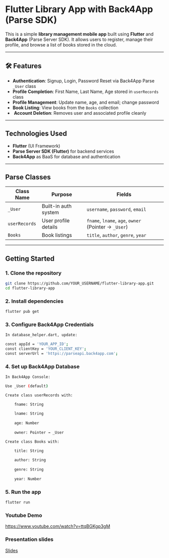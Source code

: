 #  Flutter Library App with Back4App (Parse SDK)

This is a simple **library management mobile app** built using **Flutter** and **Back4App** (Parse Server SDK). It allows users to register, manage their profile, and browse a list of books stored in the cloud.

---

## 🛠️ Features

-  **Authentication**: Signup, Login, Password Reset via Back4App Parse `_User` class
-  **Profile Completion**: First Name, Last Name, Age stored in `userRecords` class
-  **Profile Management**: Update name, age, and email; change password
-  **Book Listing**: View books from the `Books` collection
- ️ **Account Deletion**: Removes user and associated profile cleanly

---

## Technologies Used

- **Flutter** (UI Framework)
- **Parse Server SDK (Flutter)** for backend services
- **Back4App** as BaaS for database and authentication

---

## Parse Classes

| Class Name     | Purpose                 | Fields                                                  |
|----------------|--------------------------|---------------------------------------------------------|
| `_User`        | Built-in auth system     | `username`, `password`, `email`                        |
| `userRecords`  | User profile details     | `fname`, `lname`, `age`, `owner` (Pointer → `_User`)   |
| `Books`        | Book listings            | `title`, `author`, `genre`, `year`                     |

---

##  Getting Started

### 1. Clone the repository

```bash
git clone https://github.com/YOUR_USERNAME/flutter-library-app.git
cd flutter-library-app
```

### 2. Install dependencies
```bash
flutter pub get

```
### 3. Configure Back4App Credentials
```bash
In database_helper.dart, update:

const appId = 'YOUR_APP_ID';
const clientKey = 'YOUR_CLIENT_KEY';
const serverUrl = 'https://parseapi.back4app.com';
```
### 4. Set up Back4App Database
```bash
In Back4App Console:

Use _User (default)

Create class userRecords with:

    fname: String
    
    lname: String
    
    age: Number
    
    owner: Pointer → _User

Create class Books with:

    title: String
    
    author: String
    
    genre: String
    
    year: Number
```

### 5. Run the app
```bash
flutter run

```

### Youtube Demo
https://www.youtube.com/watch?v=ttqBGKgp3gM

### Presentation slides
[Slides](flutter_demo.pdf)